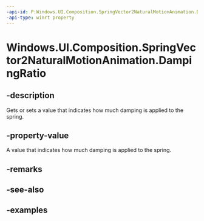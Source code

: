 ```yaml
---
-api-id: P:Windows.UI.Composition.SpringVector2NaturalMotionAnimation.DampingRatio
-api-type: winrt property
---
```


<!-- Property syntax.
public float DampingRatio { get;  set; }
-->

# Windows.UI.Composition.SpringVector2NaturalMotionAnimation.DampingRatio

## -description

Gets or sets a value that indicates how much damping is applied to the spring.



## -property-value

A value that indicates how much damping is applied to the spring.

## -remarks

## -see-also

## -examples

